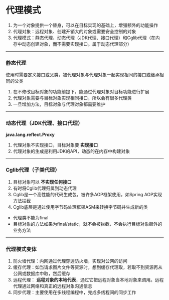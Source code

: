 # 代理模式

1. 为一个对象提供一个替身，可以在目标实现的基础上，增强额外的功能操作
2. 代理对象：远程对象、创建开销大的对象或需要安全控制的对象
3. 代理模式：静态代理、动态代理（JDK代理、接口代理）和Cglib代理（在内存中动态创建对象，而不需要实现接口。属于动态代理部分）

***

### 静态代理

使用时需要定义接口或父类，被代理对象与代理对象一起实现相同的接口或继承相同的父类

1. 在不修改目标对象的功能前提下，能通过代理对象对目标功能进行扩展
2. 代理对象需要与目标对象实现相同接口，所以会有很多代理类
3. 一旦增加方法，目标对象与代理对象都需要维护

***

### 动态代理（JDK代理、接口代理）

**java.lang.reflect.Proxy**

1. 代理对象不实现接口，目标对象要 **实现接口**
2. 代理对象的生成是利用JDK的API，动态的在内存中构建对象

***

### Cglib代理（子类代理）

1. 目标对象可以 **不实现任何接口**
2. 有时将Cglib代理归属到动态代理
3. Cglib是一个高性能的代码生成包，被许多AOP框架使用，如Spring AOP实现方法拦截
4. Cglib底层是通过使用字节码处理框架ASM来转换字节码并生成新的类

*   代理类不能为final
*   目标对象的方法如果为final/static，就不会被拦截，不会执行目标对象额外的业务方法

***

### 代理模式变体

1. 防火墙代理：内网通过代理穿透防火墙，实现对公网的访问
2. 缓存代理：如当请求图片文件等资源时，想到缓存代理取，若取不到资源再从公网或数据库中取，然后缓存
3. 远程代理： **远程对象的本地代表**，通过它把远程对象当本地对象来调用。远程代理通过网络和真正的远程对象沟通信息
4. 同步代理：主要使用在多线程编程中，完成多线程间的同步工作